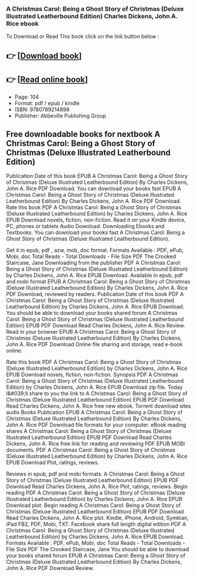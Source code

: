 ### A Christmas Carol: Being a Ghost Story of Christmas (Deluxe Illustrated Leatherbound Edition) Charles Dickens, John A. Rice ebook

To Download or Read This book click on the link button below :

## 👉  [**[Download book](http://filesbooks.info/download.php?group=book&from=github.com&id=720419&lnk=1081 "Download book")**]

## 👉  [**[Read online book](http://filesbooks.info/download.php?group=book&from=github.com&id=720419&lnk=1081 "Read online book")**]


* Page: 104
* Format: pdf / epub / kindle
* ISBN: 9780789214898
* Publisher: Abbeville Publishing Group



## Free downloadable books for nextbook A Christmas Carol: Being a Ghost Story of Christmas (Deluxe Illustrated Leatherbound Edition)


Publication Date of this book EPUB A Christmas Carol: Being a Ghost Story of Christmas (Deluxe Illustrated Leatherbound Edition) By Charles Dickens, John A. Rice PDF Download. You can download your books fast EPUB A Christmas Carol: Being a Ghost Story of Christmas (Deluxe Illustrated Leatherbound Edition) By Charles Dickens, John A. Rice PDF Download. Rate this book PDF A Christmas Carol: Being a Ghost Story of Christmas (Deluxe Illustrated Leatherbound Edition) by Charles Dickens, John A. Rice EPUB Download novels, fiction, non-fiction. Read it on your Kindle device, PC, phones or tablets Audio Download. Downloading Ebooks and Textbooks. You can download your books fast A Christmas Carol: Being a Ghost Story of Christmas (Deluxe Illustrated Leatherbound Edition).

Get it in epub, pdf , azw, mob, doc format. Formats Available : PDF, ePub, Mobi, doc Total Reads - Total Downloads - File Size PDF The Crooked Staircase, Jane Downloading from the publisher PDF A Christmas Carol: Being a Ghost Story of Christmas (Deluxe Illustrated Leatherbound Edition) by Charles Dickens, John A. Rice EPUB Download. Available in epub, pdf and mobi format EPUB A Christmas Carol: Being a Ghost Story of Christmas (Deluxe Illustrated Leatherbound Edition) By Charles Dickens, John A. Rice PDF Download, reviewed by readers. Publication Date of this book PDF A Christmas Carol: Being a Ghost Story of Christmas (Deluxe Illustrated Leatherbound Edition) by Charles Dickens, John A. Rice EPUB Download. You should be able to download your books shared forum A Christmas Carol: Being a Ghost Story of Christmas (Deluxe Illustrated Leatherbound Edition) EPUB PDF Download Read Charles Dickens, John A. Rice Review. Read in your browser EPUB A Christmas Carol: Being a Ghost Story of Christmas (Deluxe Illustrated Leatherbound Edition) By Charles Dickens, John A. Rice PDF Download Online file sharing and storage, read e-book online.

Rate this book PDF A Christmas Carol: Being a Ghost Story of Christmas (Deluxe Illustrated Leatherbound Edition) by Charles Dickens, John A. Rice EPUB Download novels, fiction, non-fiction. Synopsis PDF A Christmas Carol: Being a Ghost Story of Christmas (Deluxe Illustrated Leatherbound Edition) by Charles Dickens, John A. Rice EPUB Download zip file. Today I&amp;#039;ll share to you the link to A Christmas Carol: Being a Ghost Story of Christmas (Deluxe Illustrated Leatherbound Edition) EPUB PDF Download Read Charles Dickens, John A. Rice free new ebook. Torrent download sites audio Books Publication EPUB A Christmas Carol: Being a Ghost Story of Christmas (Deluxe Illustrated Leatherbound Edition) By Charles Dickens, John A. Rice PDF Download file formats for your computer. eBook reading shares A Christmas Carol: Being a Ghost Story of Christmas (Deluxe Illustrated Leatherbound Edition) EPUB PDF Download Read Charles Dickens, John A. Rice free link for reading and reviewing PDF EPUB MOBI documents. PDF A Christmas Carol: Being a Ghost Story of Christmas (Deluxe Illustrated Leatherbound Edition) by Charles Dickens, John A. Rice EPUB Download Plot, ratings, reviews.

Reviews in epub, pdf and mobi formats. A Christmas Carol: Being a Ghost Story of Christmas (Deluxe Illustrated Leatherbound Edition) EPUB PDF Download Read Charles Dickens, John A. Rice Plot, ratings, reviews. Begin reading PDF A Christmas Carol: Being a Ghost Story of Christmas (Deluxe Illustrated Leatherbound Edition) by Charles Dickens, John A. Rice EPUB Download plot. Begin reading A Christmas Carol: Being a Ghost Story of Christmas (Deluxe Illustrated Leatherbound Edition) EPUB PDF Download Read Charles Dickens, John A. Rice plot. Kindle, iPhone, Android, Symbian, iPad FB2, PDF, Mobi, TXT. Facebook share full length digital edition PDF A Christmas Carol: Being a Ghost Story of Christmas (Deluxe Illustrated Leatherbound Edition) by Charles Dickens, John A. Rice EPUB Download. Formats Available : PDF, ePub, Mobi, doc Total Reads - Total Downloads - File Size PDF The Crooked Staircase, Jane You should be able to download your books shared forum EPUB A Christmas Carol: Being a Ghost Story of Christmas (Deluxe Illustrated Leatherbound Edition) By Charles Dickens, John A. Rice PDF Download Review.





